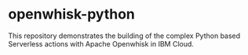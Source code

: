 # openwhisk-python
This repository demonstrates the building of the complex Python based Serverless actions with Apache Openwhisk in IBM Cloud.

